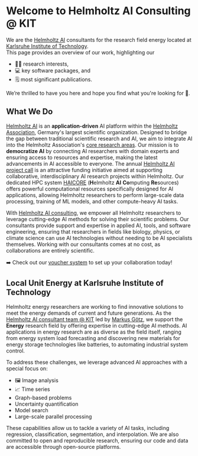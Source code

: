 # Welcome to Helmholtz AI Consulting @ KIT
We are the [Helmholtz AI](https://www.helmholtz.ai/) consultants for the research field energy located at [Karlsruhe Institute of Technology](https://www.kit.edu/english/index.php).  
This page provides an overview of our work, highlighting our 
- 🧑‍🔬 research interests,
- 💻 key software packages, and
- 🗒️ most significant publications.
  
We’re thrilled to have you here and hope you find what you're looking for :raised_hands:.

## What We Do
[Helmholtz AI](https://www.helmholtz.ai/) is an **application-driven** AI platform within the [Helmholtz Association](https://www.helmholtz.de/en/), Germany's largest scientific organization. 
Designed to bridge the gap between traditional scientific research and AI, we aim to integrate AI into the Helmholtz Association's [core research areas](https://www.helmholtz.de/en/research/research-fields/).
Our mission is to **democratize AI** by connecting AI researchers with domain experts and ensuring access to resources and expertise, making the latest advancements in AI accessible to everyone.
The annual [Helmholtz AI project call](https://www.helmholtz.ai/you-helmholtz-ai/project-funding/) is an attractive funding initiative aimed at supporting collaborative, interdisciplinary AI 
research projects within Helmholtz. 
Our dedicated HPC system [HAICORE](https://www.helmholtz.ai/you-helmholtz-ai/computing-resources/) (**H**elmholtz **AI** **Co**mputing **Re**sources) offers powerful computational resources specifically designed 
for AI applications, allowing Helmholtz researchers to perform large-scale data processing, training of ML models, and other compute-heavy AI tasks.

With [Helmholtz AI consulting](https://www.helmholtz.ai/you-helmholtz-ai/ai-consulting/), we empower all Helmholtz researchers to leverage cutting-edge AI methods for solving their scientific problems. 
Our consultants provide support and expertise in applied AI, tools, and software engineering, ensuring that researchers in fields like biology, physics, or climate science can use AI technologies without 
needing to be AI specialists themselves.
Working with our consultants comes at no cost, as collaborations are entirely scientific.  

➡️ Check out our [voucher system](https://voucher-system.helmholtz.ai/) to set up your collaboration today!


## Local Unit Energy at Karlsruhe Institute of Technology
Helmholtz energy researchers are working to find innovative solutions to meet the energy demands of current and future generations. 
As the [Helmholtz AI consultant team @ KIT](https://www.helmholtz.ai/applied-ai/ai-consultancy-teams/goetz-team/) led by [Markus Götz](https://www.scc.kit.edu/en/staff/11452.php), we support the **Energy** research 
field by offering expertise in cutting-edge AI methods.
AI applications in energy research are as diverse as the field itself, ranging from energy system load forecasting and discovering new materials for energy storage technologies like batteries, 
to automating industrial system control.

To address these challenges, we leverage advanced AI approaches with a special focus on:

- 🖼️ Image analysis
- 📈 Time series
- Graph-based problems
- Uncertainty quantification
- Model search
- Large-scale parallel processing

These capabilities allow us to tackle a variety of AI tasks, including regression, classification, segmentation, and interpolation. 
We are also committed to open and reproducible research, ensuring our code and data are accessible through open-source platforms.
